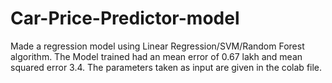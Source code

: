 # Car-Price-Predictor-model
Made a regression model using Linear Regression/SVM/Random Forest algorithm.
The Model trained had an mean error of 0.67 lakh  and mean squared error 3.4.
The parameters taken as input are given in the colab file.
